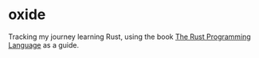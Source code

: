 # oxide

Tracking my journey learning Rust, using the book [The Rust Programming Language](https://doc.rust-lang.org/book/) as a guide.